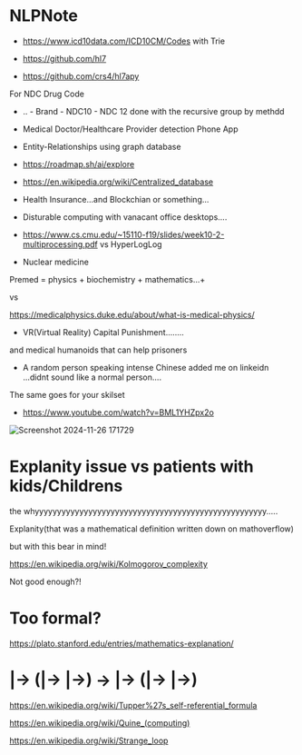 # NLPNote

- https://www.icd10data.com/ICD10CM/Codes with Trie

- https://github.com/hl7

- https://github.com/crs4/hl7apy

For NDC Drug Code
- ..  - Brand - NDC10 - NDC 12 done with the recursive group by methdd

- Medical Doctor/Healthcare Provider detection Phone App

- Entity-Relationships using graph database

- https://roadmap.sh/ai/explore

- https://en.wikipedia.org/wiki/Centralized_database

- Health Insurance...and Blockchian or something...

- Disturable computing with vanacant office desktops....

- https://www.cs.cmu.edu/~15110-f19/slides/week10-2-multiprocessing.pdf vs HyperLogLog

- Nuclear medicine

Premed = physics + biochemistry + mathematics...+ 

vs 

https://medicalphysics.duke.edu/about/what-is-medical-physics/


- VR(Virtual Reality) Capital Punishment........

and medical humanoids that can help prisoners

- A random person speaking intense Chinese added me on linkeidn ...didnt sound like a normal person....

The same goes for your skilset

- https://www.youtube.com/watch?v=BML1YHZpx2o

![Screenshot 2024-11-26 171729](https://github.com/user-attachments/assets/3b56637b-cec4-4ea9-a08f-f1dfafb0a073)

# Explanity issue vs patients with kids/Childrens

the whyyyyyyyyyyyyyyyyyyyyyyyyyyyyyyyyyyyyyyyyyyyyyyyyyyyy.....

Explanity(that was a mathematical definition written down on mathoverflow)

but with this bear in mind!

https://en.wikipedia.org/wiki/Kolmogorov_complexity

Not good enough?!

# Too formal?
https://plato.stanford.edu/entries/mathematics-explanation/

# |-> (|-> |->) ->  |-> (|-> |->)

https://en.wikipedia.org/wiki/Tupper%27s_self-referential_formula

https://en.wikipedia.org/wiki/Quine_(computing)

https://en.wikipedia.org/wiki/Strange_loop
